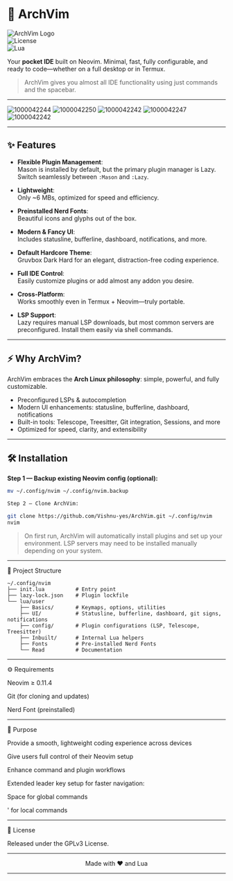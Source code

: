 # 🚀 ArchVim

![ArchVim Logo](https://img.shields.io/badge/ArchVim-Neovim-blue?style=for-the-badge&logo=neovim)  
![License](https://img.shields.io/badge/License-GPLv3-green?style=for-the-badge)  
![Lua](https://img.shields.io/badge/Made%20with-Lua-FFDD00?style=for-the-badge&logo=lua)


Your **pocket IDE** built on Neovim. Minimal, fast, fully configurable, and ready to code—whether on a full desktop or in Termux.

> ArchVim gives you almost all IDE functionality using just commands and the spacebar.

---




![1000042244](https://github.com/user-attachments/assets/ffb9a4d7-3d18-4563-b40f-9eab000d2e2c)
![1000042250](https://github.com/user-attachments/assets/3c0f8e00-9e38-416d-be12-980b40f60fc2)
![1000042242](https://github.com/user-attachments/assets/ebcbf543-59bf-4ae3-b5e7-d3f398d367b7)
![1000042247](https://github.com/user-attachments/assets/d293acb6-a31e-4555-889c-265066a10fd8)
![1000042242](https://github.com/user-attachments/assets/f32262c0-6cbf-41a3-a650-5715c64a8a86)


---

## ✨ Features

- **Flexible Plugin Management**:  
  Mason is installed by default, but the primary plugin manager is Lazy. Switch seamlessly between `:Mason` and `:Lazy`.

- **Lightweight**:  
  Only ~6 MBs, optimized for speed and efficiency.

- **Preinstalled Nerd Fonts**:  
  Beautiful icons and glyphs out of the box.

- **Modern & Fancy UI**:  
  Includes statusline, bufferline, dashboard, notifications, and more.

- **Default Hardcore Theme**:  
  Gruvbox Dark Hard for an elegant, distraction-free coding experience.

- **Full IDE Control**:  
  Easily customize plugins or add almost any addon you desire.

- **Cross-Platform**:  
  Works smoothly even in Termux + Neovim—truly portable.

- **LSP Support**:  
  Lazy requires manual LSP downloads, but most common servers are preconfigured. Install them easily via shell commands.

---

## ⚡ Why ArchVim?

ArchVim embraces the **Arch Linux philosophy**: simple, powerful, and fully customizable.  

- Preconfigured LSPs & autocompletion  
- Modern UI enhancements: statusline, bufferline, dashboard, notifications  
- Built-in tools: Telescope, Treesitter, Git integration, Sessions, and more  
- Optimized for speed, clarity, and extensibility  

---

## 🛠 Installation

**Step 1 — Backup existing Neovim config (optional):**
```bash
mv ~/.config/nvim ~/.config/nvim.backup

Step 2 — Clone ArchVim:

git clone https://github.com/Vishnu-yes/ArchVim.git ~/.config/nvim
nvim
```

> On first run, ArchVim will automatically install plugins and set up your environment.
LSP servers may need to be installed manually depending on your system.




---

📂 Project Structure
``` tree
~/.config/nvim
├── init.lua          # Entry point
├── lazy-lock.json    # Plugin lockfile
└── lua/user
    ├── Basics/       # Keymaps, options, utilities
    ├── UI/           # Statusline, bufferline, dashboard, git signs, notifications
    ├── config/       # Plugin configurations (LSP, Telescope, Treesitter)
    ├── Inbuilt/      # Internal Lua helpers
    ├── Fonts         # Pre-installed Nerd Fonts 
    └── Read          # Documentation

```
---

⚙️ Requirements

Neovim ≥ 0.11.4

Git (for cloning and updates)

Nerd Font (preinstalled)



---

🎯 Purpose

Provide a smooth, lightweight coding experience across devices

Give users full control of their Neovim setup

Enhance command and plugin workflows

Extended leader key setup for faster navigation:

Space for global commands

' for local commands




---

📜 License

Released under the GPLv3 License.


---

<p align="center">Made with ❤️ and Lua</p>

---
